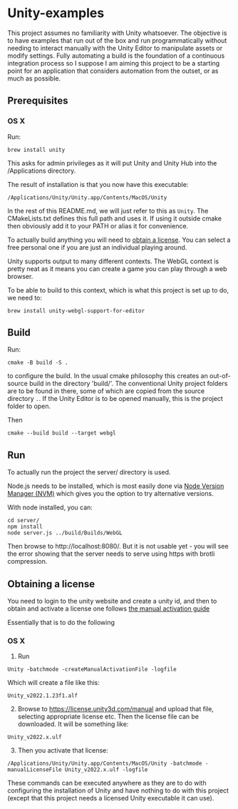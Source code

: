 Unity-examples
==============

This project assumes no familiarity with Unity whatsoever. The objective is to
have examples that run out of the box and run programmatically without needing
to interact manually with the Unity Editor to manipulate assets or modify settings.
Fully automating a build is the foundation of a continuous integration process
so I suppose I am aiming this project to be a starting point for an application
that considers automation from the outset, or as much as possible.


Prerequisites
-------------

### OS X

Run:
```
brew install unity
```

This asks for admin privileges as it will put Unity and Unity Hub into the /Applications directory.

The result of installation is that you now have this executable:
```
/Applications/Unity/Unity.app/Contents/MacOS/Unity
```

In the rest of this README.md, we will just refer to this as `Unity`. The
CMakeLists.txt defines this full path and uses it. If using it outside cmake
then obviously add it to your PATH or alias it for convenience. 

To actually build anything you will need to [obtain a
license](#obtaining-a-license). You can select a free personal one if you are
just an individual playing around.

Unity supports output to many different contexts. The WebGL context is pretty
neat as it means you can create a game you can play through a web browser.

To be able to build to this context, which is what this project is set up to
do, we need to:

```
brew install unity-webgl-support-for-editor
```


Build
-----

Run:
```
cmake -B build -S .
```

to configure the build. In the usual cmake philosophy this creates an
out-of-source build in the directory 'build/'. The conventional Unity project
folders are to be found in there, some of which are copied from the source
directory `.`. If the Unity Editor is to be opened manually, this is the
project folder to open.

Then
```
cmake --build build --target webgl
```


Run
---

To actually run the project the server/ directory is used.

Node.js needs to be installed, which is most easily done via [Node Version
Manager (NVM)](https://github.com/nvm-sh/nvm) which gives you the option to try
alternative versions.

With node installed, you can:

```
cd server/
npm install
node server.js ../build/Builds/WebGL
```

Then browse to http://localhost:8080/. But it is not usable yet - you will see
the error showing that the server needs to serve using https with brotli
compression.


Obtaining a license
-------------------

You need to login to the unity website and create a unity id, and then to
obtain and activate a license one follows [the manual activation
guide](https://docs.unity3d.com/Manual/ManualActivationCmdWin.html)

Essentially that is to do the following

### OS X

1. Run
```
Unity -batchmode -createManualActivationFile -logfile
```

Which will create a file like this:
```
Unity_v2022.1.23f1.alf
```

2. Browse to https://license.unity3d.com/manual
and upload that file, selecting appropriate license etc.
Then the license file can be downloaded. It will be something like:
```
Unity_v2022.x.ulf
```

3. Then you activate that license:
```
/Applications/Unity/Unity.app/Contents/MacOS/Unity -batchmode -manualLicenseFile Unity_v2022.x.ulf -logfile
```

These commands can be executed anywhere as they are to do with configuring the
installation of Unity and have nothing to do with this project (except that
this project needs a licensed Unity executable it can use).

